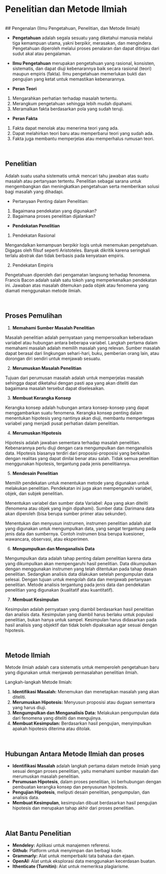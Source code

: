 # Penelitian dan Metode Ilmiah

<br>
## Pengenalan (Ilmu Pengetahuan, Penelitian, dan Metode Ilmiah)

- **Pengetahuan** adalah segala sesuatu yang diketahui manusia melalui tiga kemampuan utama, yakni berpikir, merasakan, dan mengindera. Pengetahuan diperoleh melalui proses penalaran dan dapat ditinjau dari sudut akal atau pengalaman.

- **Ilmu Pengetahuan** merupakan pengetahuan yang rasional, konsisten, sistematis, dan dapat diuji kebenarannya baik secara rasional (teori) maupun empiris (fakta).
  Ilmu pengetahuan memerlukan bukti dan pengujian yang ketat untuk memastikan kebenarannya.

- **Peran Teori**

1. Mengarahkan perhatian terhadap masalah tertentu.
2. Merangkum pengetahuan sehingga lebih mudah dipahami.
3. Meramalkan fakta berdasarkan pola yang sudah teruji.

- **Peran Fakta**

1. Fakta dapat menolak atau menerima teori yang ada.
2. Dapat melahirkan teori baru atau memperbarui teori yang sudah ada.
3. Fakta juga membantu memperjelas atau memperhalus rumusan teori.

<br>

## Penelitian

Adalah suatu usaha sistematis untuk mencari tahu jawaban atas suatu masalah atau pertanyaan tertentu. Penelitian sebagai sarana untuk mengembangkan dan meningkatkan pengetahuan serta memberikan solusi bagi masalah yang dihadapi.

- Pertanyaan Penting dalam Penelitian:

1. Bagaimana pendekatan yang digunakan?
2. Bagaimana proses penelitian dijalankan?

- **Pendekatan Penelitian**

1. Pendekatan Rasional

Mengandalkan kemampuan berpikir logis untuk menemukan pengetahuan.
Digagas oleh filsuf seperti Aristoteles.
Banyak dikritik karena seringkali terlalu abstrak dan tidak berbasis pada kenyataan empiris.

2. Pendekatan Empiris

Pengetahuan diperoleh dari pengamatan langsung terhadap fenomena.
Francis Bacon adalah salah satu tokoh yang memperkenalkan pendekatan ini.
Jawaban atas masalah ditemukan pada objek atau fenomena yang diamati menggunakan metode ilmiah. <br>

<br>

## Proses Pemulihan

1. **Memahami Sumber Masalah Penelitian**

Masalah penelitian adalah pernyataan yang mempersoalkan keberadaan variabel atau hubungan antara beberapa variabel. Langkah pertama dalam memahami masalah adalah memilih masalah yang relevan. Sumber masalah dapat berasal dari lingkungan sehari-hari, buku, pemberian orang lain, atau dorongan diri sendiri untuk menjawab sesuatu.

2. **Merumuskan Masalah Penelitian**

Tujuan dari perumusan masalah adalah untuk memperjelas masalah sehingga dapat diketahui dengan pasti apa yang akan diteliti dan bagaimana masalah tersebut dapat diselesaikan.

3. **Membuat Kerangka Konsep**

Kerangka konsep adalah hubungan antara konsep-konsep yang dapat menggambarkan suatu fenomena. Kerangka konsep penting dalam menentukan hipotesis yang nantinya akan diuji, membantu mempertegas variabel yang menjadi pusat perhatian dalam penelitian.

4. **Merumuskan Hipotesis**

Hipotesis adalah jawaban sementara terhadap masalah penelitian. Kebenarannya perlu diuji dengan cara mengumpulkan dan menganalisis data. Hipotesis biasanya terdiri dari proposisi-proposisi yang berkaitan dengan realitas yang dapat dinilai benar atau salah. Tidak semua penelitian menggunakan hipotesis, tergantung pada jenis penelitiannya. <br>

5. **Mendesain Penelitian**

Memilih pendekatan untuk menentukan metode yang digunakan untuk melakukan penelitian. Pendekatan ini juga akan mempengaruhi variabel, objek, dan subjek penelitian.

Menentukan variabel dan sumber data
Variabel: Apa yang akan diteliti (fenomena atau objek yang ingin dipahami).
Sumber data: Darimana data akan diperoleh (bisa berupa sumber primer atau sekunder).

Menentukan dan menyusun instrumen, instrumen penelitian adalah alat yang digunakan untuk mengumpulkan data, yang sangat tergantung pada jenis data dan sumbernya.
Contoh instrumen bisa berupa kuesioner, wawancara, observasi, atau eksperimen. <br>

6. **Mengumpulkan dan Menganalisis Data**

Mengumpulkan data adalah tahap penting dalam penelitian karena data yang dikumpulkan akan mempengaruhi hasil penelitian. Data dikumpulkan dengan menggunakan instrumen yang telah ditentukan pada tahap desain penelitian. Sedangkan analisis data dilakukan setelah pengumpulan data selesai. Dengan tujuan untuk mengolah data dan menjawab pertanyaan penelitian. Metode analisis tergantung pada jenis data dan pendekatan penelitian yang digunakan (kualitatif atau kuantitatif). <br>

7. **Membuat Kesimpulan**

Kesimpulan adalah pernyataan yang diambil berdasarkan hasil penelitian dan analisis data. Kesimpulan yang diambil harus berlaku untuk populasi penelitian, bukan hanya untuk sampel. Kesimpulan harus didasarkan pada hasil analisis yang objektif dan tidak boleh dipaksakan agar sesuai dengan hipotesis.

<br>

## Metode Ilmiah

Metode ilmiah adalah cara sistematis untuk memperoleh pengetahuan baru yang digunakan untuk menjawab permasalahan penelitian ilmiah.

Langkah-langkah Metode Ilmiah:

1. **Identifikasi Masalah:** Menemukan dan menetapkan masalah yang akan diteliti.
2. **Merumuskan Hipotesis:** Menyusun proposisi atau dugaan sementara yang harus diuji.
3. **Mengumpulkan dan Menganalisis Data:** Melakukan pengumpulan data dari fenomena yang diteliti dan mengujinya.
4. **Membuat Kesimpulan:** Berdasarkan hasil pengujian, menyimpulkan apakah hipotesis diterima atau ditolak.

<br>

## Hubungan Antara Metode Ilmiah dan proses

- **Identifikasi Masalah** adalah langkah pertama dalam metode ilmiah yang sesuai dengan proses penelitian, yaitu memahami sumber masalah dan merumuskan masalah penelitian.
- **Perumusan Hipotesis**, dalam proses penelitian, ini berhubungan dengan pembuatan kerangka konsep dan penyusunan hipotesis.
- **Pengujian Hipotesis**, meliputi desain penelitian, pengumpulan, dan analisis data.
- **Membuat Kesimpulan**, kesimpulan dibuat berdasarkan hasil pengujian hipotesis dan merupakan tahap akhir dari proses penelitian.

<br>

## Alat Bantu Penelitian

- **Mendeley:** Aplikasi untuk manajemen referensi.
- **Github:** Platform untuk menyimpan dan berbagi kode.
- **Grammarly:** Alat untuk memperbaiki tata bahasa dan ejaan.
- **OpenAI:** Alat untuk eksplorasi data menggunakan kecerdasan buatan.
- **Ithenticate (Turnitin):** Alat untuk memeriksa plagiarisme.
